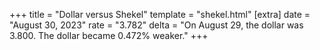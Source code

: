 +++
title = "Dollar versus Shekel"
template = "shekel.html"
[extra]
date = "August 30, 2023"
rate = "3.782"
delta = "On August 29, the dollar was 3.800. The dollar became 0.472% weaker."
+++
